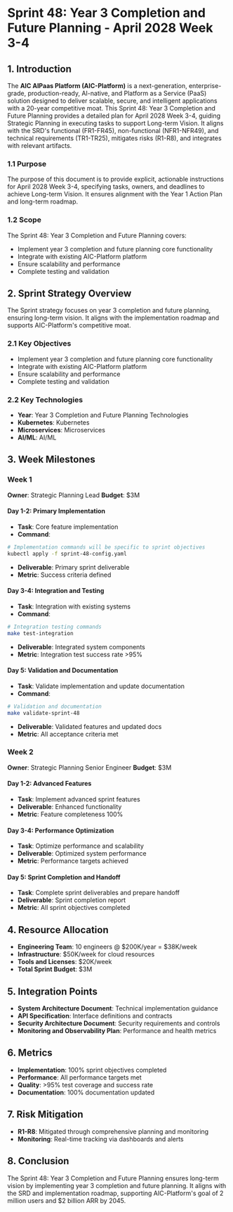 # Sprint 48: Year 3 Completion and Future Planning - April 2028 Week 3-4

## 1. Introduction
The **AIC AIPaas Platform (AIC-Platform)** is a next-generation, enterprise-grade, production-ready, AI-native, and Platform as a Service (PaaS) solution designed to deliver scalable, secure, and intelligent applications with a 20-year competitive moat. This Sprint 48: Year 3 Completion and Future Planning provides a detailed plan for April 2028 Week 3-4, guiding Strategic Planning in executing tasks to support Long-term Vision. It aligns with the SRD's functional (FR1-FR45), non-functional (NFR1-NFR49), and technical requirements (TR1-TR25), mitigates risks (R1-R8), and integrates with relevant artifacts.

### 1.1 Purpose
The purpose of this document is to provide explicit, actionable instructions for April 2028 Week 3-4, specifying tasks, owners, and deadlines to achieve Long-term Vision. It ensures alignment with the Year 1 Action Plan and long-term roadmap.

### 1.2 Scope
The Sprint 48: Year 3 Completion and Future Planning covers:
- Implement year 3 completion and future planning core functionality
- Integrate with existing AIC-Platform platform
- Ensure scalability and performance
- Complete testing and validation

## 2. Sprint Strategy Overview
The Sprint strategy focuses on year 3 completion and future planning, ensuring long-term vision. It aligns with the implementation roadmap and supports AIC-Platform's competitive moat.

### 2.1 Key Objectives
- Implement year 3 completion and future planning core functionality
- Integrate with existing AIC-Platform platform
- Ensure scalability and performance
- Complete testing and validation

### 2.2 Key Technologies
- **Year**: Year 3 Completion and Future Planning Technologies
- **Kubernetes**: Kubernetes
- **Microservices**: Microservices
- **AI/ML**: AI/ML

## 3. Week Milestones

### Week 1
**Owner**: Strategic Planning Lead
**Budget**: $3M

#### Day 1-2: Primary Implementation
- **Task**: Core feature implementation
- **Command**: 
```bash
# Implementation commands will be specific to sprint objectives
kubectl apply -f sprint-48-config.yaml
```
- **Deliverable**: Primary sprint deliverable
- **Metric**: Success criteria defined

#### Day 3-4: Integration and Testing
- **Task**: Integration with existing systems
- **Command**:
```bash
# Integration testing commands
make test-integration
```
- **Deliverable**: Integrated system components
- **Metric**: Integration test success rate >95%

#### Day 5: Validation and Documentation
- **Task**: Validate implementation and update documentation
- **Command**:
```bash
# Validation and documentation
make validate-sprint-48
```
- **Deliverable**: Validated features and updated docs
- **Metric**: All acceptance criteria met

### Week 2
**Owner**: Strategic Planning Senior Engineer
**Budget**: $3M

#### Day 1-2: Advanced Features
- **Task**: Implement advanced sprint features
- **Deliverable**: Enhanced functionality
- **Metric**: Feature completeness 100%

#### Day 3-4: Performance Optimization
- **Task**: Optimize performance and scalability
- **Deliverable**: Optimized system performance
- **Metric**: Performance targets achieved

#### Day 5: Sprint Completion and Handoff
- **Task**: Complete sprint deliverables and prepare handoff
- **Deliverable**: Sprint completion report
- **Metric**: All sprint objectives completed

## 4. Resource Allocation
- **Engineering Team**: 10 engineers @ $200K/year = $38K/week
- **Infrastructure**: $50K/week for cloud resources
- **Tools and Licenses**: $20K/week
- **Total Sprint Budget**: $3M

## 5. Integration Points
- **System Architecture Document**: Technical implementation guidance
- **API Specification**: Interface definitions and contracts
- **Security Architecture Document**: Security requirements and controls
- **Monitoring and Observability Plan**: Performance and health metrics

## 6. Metrics
- **Implementation**: 100% sprint objectives completed
- **Performance**: All performance targets met
- **Quality**: >95% test coverage and success rate
- **Documentation**: 100% documentation updated

## 7. Risk Mitigation
- **R1-R8**: Mitigated through comprehensive planning and monitoring
- **Monitoring**: Real-time tracking via dashboards and alerts

## 8. Conclusion
The Sprint 48: Year 3 Completion and Future Planning ensures long-term vision by implementing year 3 completion and future planning. It aligns with the SRD and implementation roadmap, supporting AIC-Platform's goal of 2 million users and $2 billion ARR by 2045.
